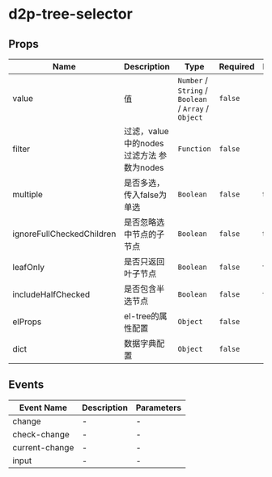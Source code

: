 # d2p-tree-selector

## Props

<!-- @vuese:d2p-tree-selector:props:start -->
|Name|Description|Type|Required|Default|
|---|---|---|---|---|
|value|值|`Number` / `String` / `Boolean` / `Array` / `Object`|`false`|-|
|filter|过滤，value中的nodes过滤方法 参数为nodes|`Function`|`false`|-|
|multiple|是否多选，传入false为单选|`Boolean`|`false`|true|
|ignoreFullCheckedChildren|是否忽略选中节点的子节点|`Boolean`|`false`|true|
|leafOnly|是否只返回叶子节点|`Boolean`|`false`|false|
|includeHalfChecked|是否包含半选节点|`Boolean`|`false`|false|
|elProps|el-tree的属性配置|`Object`|`false`|-|
|dict|数据字典配置|`Object`|`false`|-|

<!-- @vuese:d2p-tree-selector:props:end -->


## Events

<!-- @vuese:d2p-tree-selector:events:start -->
|Event Name|Description|Parameters|
|---|---|---|
|change|-|-|
|check-change|-|-|
|current-change|-|-|
|input|-|-|

<!-- @vuese:d2p-tree-selector:events:end -->


